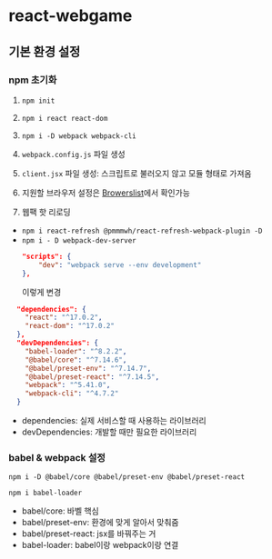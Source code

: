 # react-webgame

## 기본 환경 설정

### npm 초기화

1. `npm init`

2. `npm i react react-dom`

3. `npm i -D webpack webpack-cli`

4. `webpack.config.js` 파일 생성

5. `client.jsx` 파일 생성: 스크립트로 불러오지 않고 모듈 형태로 가져옴

6. 지원할 브라우저 설정은 [Browerslist][browserslist]에서 확인가능

7. 웹팩 핫 리로딩

- `npm i react-refresh @pmmmwh/react-refresh-webpack-plugin -D`
- `npm i - D webpack-dev-server`
    ```json
    "scripts": {
        "dev": "webpack serve --env development"
    },
    ```
    이렇게 변경
```json
  "dependencies": {
    "react": "^17.0.2",
    "react-dom": "^17.0.2"
  },
  "devDependencies": {
    "babel-loader": "^8.2.2",
    "@babel/core": "^7.14.6",
    "@babel/preset-env": "^7.14.7",
    "@babel/preset-react": "^7.14.5",
    "webpack": "^5.41.0",
    "webpack-cli": "^4.7.2"
  }
```

- dependencies: 실제 서비스할 때 사용하는 라이브러리
- devDependencies: 개발할 때만 필요한 라이브러리

### babel & webpack 설정

`npm i -D @babel/core @babel/preset-env @babel/preset-react`

`npm i babel-loader`

- babel/core: 바벨 핵심
- babel/preset-env: 환경에 맞게 알아서 맞춰줌
- babel/preset-react: jsx를 바꿔주는 거
- babel-loader: babel이랑 webpack이랑 연결

[browserslist]: https://github.com/browserslist/browserslist
